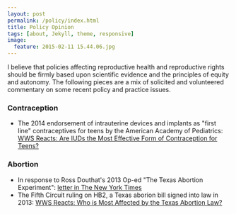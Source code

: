 ```yaml
---
layout: post
permalink: /policy/index.html
title: Policy Opinion 
tags: [about, Jekyll, theme, responsive]
image:
  feature: 2015-02-11 15.44.06.jpg
---
```


I believe that policies affecting reproductive health and reproductive
rights should be firmly based upon scientific evidence and the
principles of equity and autonomy. The following pieces are a mix of solicited and volunteered commentary on some recent policy and practice
issues.

### Contraception

* The 2014 endorsement of intrauterine devices and implants as "first line"
  contraceptives for teens by the American Academy of Pediatrics:
 [WWS Reacts: Are IUDs the Most Effective Form of Contraception for Teens?](http://wws.princeton.edu/news-and-events/news/item/wws-reacts-are-iuds-most-effective-form-contraception-teens)  

### Abortion

* In response to Ross Douthat's 2013 Op-ed "The Texas Abortion
  Experiment": [letter in The New York Times](http://www.nytimes.com/2013/07/26/opinion/abortion-laws-in-texas-and-ireland.html?ref=todayspaper&_r=0)  
* The Fifth Circuit ruling on HB2, a Texas aborion bill signed into
  law in 2013: [WWS Reacts: Who is Most Affected by the Texas Abortion Law?](http://wws.princeton.edu/news-and-events/news/item/wws-reacts-who-most-affected-texas-abortion-law)
